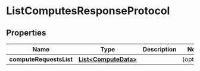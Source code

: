 

# ListComputesResponseProtocol

## Properties

Name | Type | Description | Notes
------------ | ------------- | ------------- | -------------
**computeRequestsList** | [**List&lt;ComputeData&gt;**](ComputeData.md) |  |  [optional]



